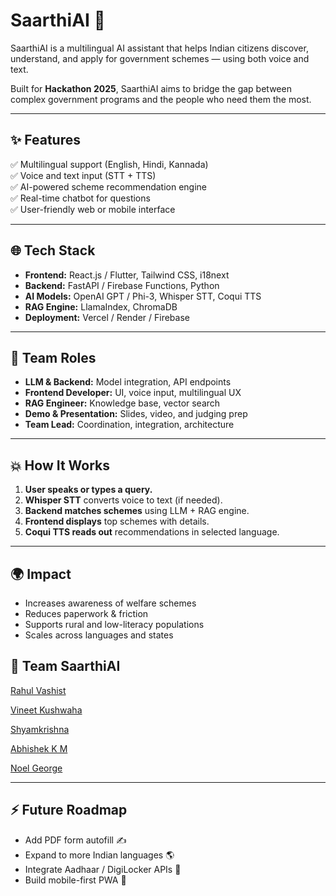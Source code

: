 # SaarthiAI 🚀

SaarthiAI is a multilingual AI assistant that helps Indian citizens discover, understand, and apply for government schemes — using both voice and text.

Built for **Hackathon 2025**, SaarthiAI aims to bridge the gap between complex government programs and the people who need them the most.

---

## ✨ Features

✅ Multilingual support (English, Hindi, Kannada)  
✅ Voice and text input (STT + TTS)  
✅ AI-powered scheme recommendation engine  
✅ Real-time chatbot for questions  
✅ User-friendly web or mobile interface

---

## 🌐 Tech Stack

- **Frontend:** React.js / Flutter, Tailwind CSS, i18next  
- **Backend:** FastAPI / Firebase Functions, Python  
- **AI Models:** OpenAI GPT / Phi-3, Whisper STT, Coqui TTS  
- **RAG Engine:** LlamaIndex, ChromaDB  
- **Deployment:** Vercel / Render / Firebase

---

## 👥 Team Roles

- **LLM & Backend:** Model integration, API endpoints  
- **Frontend Developer:** UI, voice input, multilingual UX  
- **RAG Engineer:** Knowledge base, vector search  
- **Demo & Presentation:** Slides, video, and judging prep  
- **Team Lead:** Coordination, integration, architecture

---

## 💥 How It Works

1. **User speaks or types a query.**  
2. **Whisper STT** converts voice to text (if needed).  
3. **Backend matches schemes** using LLM + RAG engine.  
4. **Frontend displays** top schemes with details.  
5. **Coqui TTS reads out** recommendations in selected language.

---

## 🌍 Impact

- Increases awareness of welfare schemes  
- Reduces paperwork & friction  
- Supports rural and low-literacy populations  
- Scales across languages and states


## 🤝 Team SaarthiAI

<a href="https://github.com/Rahul-Vashist">Rahul Vashist</a>

<a href="https://github.com/vineet-k09">Vineet Kushwaha</a>

<a href="https://github.com/shyamkrishnabnair">Shyamkrishna</a>

<a href="https://github.com/a8h1km">Abhishek K M</a>

<a href="https://github.com/NOL10">Noel George</a>

---

## ⚡ Future Roadmap

- Add PDF form autofill ✍️  
- Expand to more Indian languages 🌎  
- Integrate Aadhaar / DigiLocker APIs 🔗  
- Build mobile-first PWA 📱
